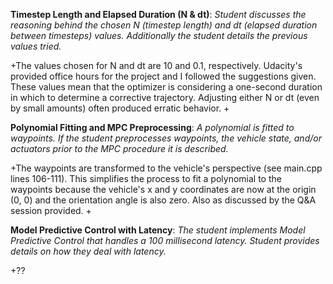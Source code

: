  **Timestep Length and Elapsed Duration (N & dt)**: *Student discusses the reasoning behind the chosen N (timestep length) and dt (elapsed duration between timesteps) values. Additionally the student details the previous values tried.*
 
+The values chosen for N and dt are 10 and 0.1, respectively. Udacity's provided office hours for the project and I followed the suggestions given. These values mean that the optimizer is considering a one-second duration in which to determine a corrective trajectory. Adjusting either N or dt (even by small amounts) often produced erratic behavior.
+
 

 **Polynomial Fitting and MPC Preprocessing**: *A polynomial is fitted to waypoints. If the student preprocesses waypoints, the vehicle state, and/or actuators prior to the MPC procedure it is described.*
 
+The waypoints are transformed to the vehicle's perspective (see main.cpp lines 106-111). This simplifies the process to fit a polynomial to the waypoints because the vehicle's x and y coordinates are now at the origin (0, 0) and the orientation angle is also zero. Also as discussed by the Q&A session provided.
+


**Model Predictive Control with Latency**: *The student implements Model Predictive Control that handles a 100 millisecond latency. Student provides details on how they deal with latency.*
 
+??

